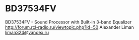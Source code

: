 # BD37534FV
BD37534FV - Sound Processor with Built-in 3-band Equalizer
http://forum.rcl-radio.ru/viewtopic.php?id=50
Alexander Liman 
liman324@yandex.ru
